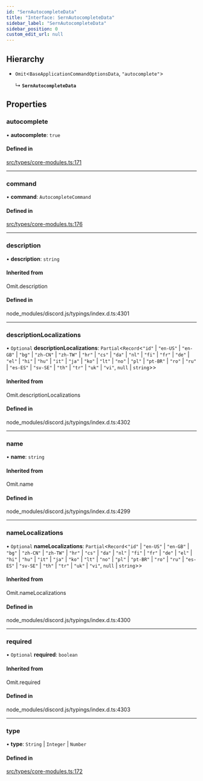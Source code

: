 ```yaml
---
id: "SernAutocompleteData"
title: "Interface: SernAutocompleteData"
sidebar_label: "SernAutocompleteData"
sidebar_position: 0
custom_edit_url: null
---
```


## Hierarchy

- `Omit`<`BaseApplicationCommandOptionsData`, ``"autocomplete"``\>

  ↳ **`SernAutocompleteData`**

## Properties

### autocomplete

• **autocomplete**: ``true``

#### Defined in

[src/types/core-modules.ts:171](https://github.com/sern-handler/handler/blob/81cdde2/src/types/core-modules.ts#L171)

___

### command

• **command**: `AutocompleteCommand`

#### Defined in

[src/types/core-modules.ts:176](https://github.com/sern-handler/handler/blob/81cdde2/src/types/core-modules.ts#L176)

___

### description

• **description**: `string`

#### Inherited from

Omit.description

#### Defined in

node_modules/discord.js/typings/index.d.ts:4301

___

### descriptionLocalizations

• `Optional` **descriptionLocalizations**: `Partial`<`Record`<``"id"`` \| ``"en-US"`` \| ``"en-GB"`` \| ``"bg"`` \| ``"zh-CN"`` \| ``"zh-TW"`` \| ``"hr"`` \| ``"cs"`` \| ``"da"`` \| ``"nl"`` \| ``"fi"`` \| ``"fr"`` \| ``"de"`` \| ``"el"`` \| ``"hi"`` \| ``"hu"`` \| ``"it"`` \| ``"ja"`` \| ``"ko"`` \| ``"lt"`` \| ``"no"`` \| ``"pl"`` \| ``"pt-BR"`` \| ``"ro"`` \| ``"ru"`` \| ``"es-ES"`` \| ``"sv-SE"`` \| ``"th"`` \| ``"tr"`` \| ``"uk"`` \| ``"vi"``, ``null`` \| `string`\>\>

#### Inherited from

Omit.descriptionLocalizations

#### Defined in

node_modules/discord.js/typings/index.d.ts:4302

___

### name

• **name**: `string`

#### Inherited from

Omit.name

#### Defined in

node_modules/discord.js/typings/index.d.ts:4299

___

### nameLocalizations

• `Optional` **nameLocalizations**: `Partial`<`Record`<``"id"`` \| ``"en-US"`` \| ``"en-GB"`` \| ``"bg"`` \| ``"zh-CN"`` \| ``"zh-TW"`` \| ``"hr"`` \| ``"cs"`` \| ``"da"`` \| ``"nl"`` \| ``"fi"`` \| ``"fr"`` \| ``"de"`` \| ``"el"`` \| ``"hi"`` \| ``"hu"`` \| ``"it"`` \| ``"ja"`` \| ``"ko"`` \| ``"lt"`` \| ``"no"`` \| ``"pl"`` \| ``"pt-BR"`` \| ``"ro"`` \| ``"ru"`` \| ``"es-ES"`` \| ``"sv-SE"`` \| ``"th"`` \| ``"tr"`` \| ``"uk"`` \| ``"vi"``, ``null`` \| `string`\>\>

#### Inherited from

Omit.nameLocalizations

#### Defined in

node_modules/discord.js/typings/index.d.ts:4300

___

### required

• `Optional` **required**: `boolean`

#### Inherited from

Omit.required

#### Defined in

node_modules/discord.js/typings/index.d.ts:4303

___

### type

• **type**: `String` \| `Integer` \| `Number`

#### Defined in

[src/types/core-modules.ts:172](https://github.com/sern-handler/handler/blob/81cdde2/src/types/core-modules.ts#L172)
